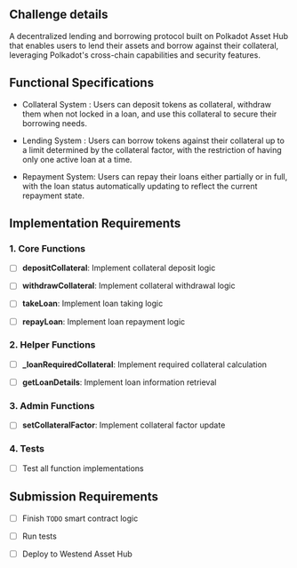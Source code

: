 
## Challenge details
A decentralized lending and borrowing protocol built on Polkadot Asset Hub that enables users to lend their assets and borrow against their collateral, leveraging Polkadot's cross-chain capabilities and security features.

## Functional Specifications 

+ Collateral System : Users can deposit tokens as collateral, withdraw them when not locked in a loan, and use this collateral to secure their borrowing needs.

+ Lending System : Users can borrow tokens against their collateral up to a limit determined by the collateral factor, with the restriction of having only one active loan at a time.

+ Repayment System: Users can repay their loans either partially or in full, with the loan status automatically updating to reflect the current repayment state.


## Implementation Requirements 
### 1. Core Functions

- [ ] **depositCollateral**: Implement collateral deposit logic

- [ ] **withdrawCollateral**: Implement collateral withdrawal logic

- [ ] **takeLoan**: Implement loan taking logic

- [ ] **repayLoan**: Implement loan repayment logic

### 2. Helper Functions

- [ ] **_loanRequiredCollateral**: Implement required collateral calculation

- [ ] **getLoanDetails**: Implement loan information retrieval

### 3. Admin Functions

- [ ] **setCollateralFactor**: Implement collateral factor update

### 4. Tests 
- [ ] Test all function implementations

## Submission Requirements 
- [ ] Finish `TODO` smart contract logic 
- [ ] Run tests 
- [ ] Deploy to Westend Asset Hub 



